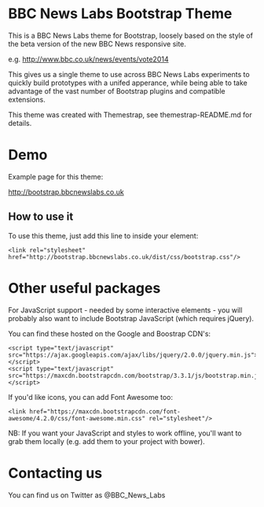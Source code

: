 # BBC News Labs Bootstrap Theme

This is a BBC News Labs theme for Bootstrap, loosely based on the style of the beta version of the new BBC News responsive site.

e.g. http://www.bbc.co.uk/news/events/vote2014

This gives us a single theme to use across BBC News Labs experiments to quickly build prototypes with a unifed apperance, while being able to take advantage of the vast number of Bootstrap plugins and compatible extensions.

This theme was created with Themestrap, see themestrap-README.md for details.

# Demo

Example page for this theme: 

http://bootstrap.bbcnewslabs.co.uk

## How to use it

To use this theme, just add this line to inside your <head> element:

    <link rel="stylesheet" href="http://bootstrap.bbcnewslabs.co.uk/dist/css/bootstrap.css"/>

# Other useful packages

For JavaScript support - needed by some interactive elements - you will probably also want to include Bootstrap JavaScript (which requires jQuery).

You can find these hosted on the Google and Boostrap CDN's:

    <script type="text/javascript" src="https://ajax.googleapis.com/ajax/libs/jquery/2.0.0/jquery.min.js"></script>    
    <script type="text/javascript" src="https://maxcdn.bootstrapcdn.com/bootstrap/3.3.1/js/bootstrap.min.js"></script>

If you'd like icons, you can add Font Awesome too:

    <link href="https://maxcdn.bootstrapcdn.com/font-awesome/4.2.0/css/font-awesome.min.css" rel="stylesheet"/>

NB: If you want your JavaScript and styles to work offline, you'll want to grab them locally (e.g. add them to your project with bower).

# Contacting us

You can find us on Twitter as @BBC_News_Labs